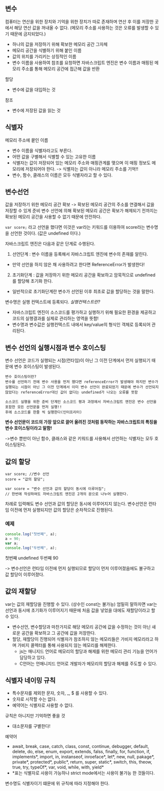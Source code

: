 ## 변수

컴퓨터는 연산을 위한 장치와 기억을 위한 장치가 따로 존재하며 연산 후 이를 저장한 곳에서 해당 연산 값을 꺼내올 수 없다. (메모리 주소를 사용하는 것은 오류를 발생할 수 있기 때문에 금지되었다.)

- 하나의 값을 저장하기 위해 확보한 메모리 공간 그자체
- 메모리 공간을 식별하기 위해 붙인 이름
- 값의 위치를 가리키는 상징적인 이름
- 변수 이름을 사용하여 참조를 요청하면 자바스크립트 엔진은 변수 이름과 매핑된 메모리 주소를 통해 메모리 공간에 접근해 값을 반환

할당

- 변수에 값을 대입하는 것

참조

- 변수에 저장된 값을 읽는 것

## 식별자

메모리 주소에 뭍인 이름

- 변수 이름을 식별자라고도 부른다.
- 어떤 값을 구별해서 식별할 수 있는 고유한 이름
- 식별자는 값이 저장되어 있는 메모리 주소와 매핑관계를 맺으며 이 매핑 정보도 메모리에 저장되어야 한다. -> 식별자는 값이 아니라 메모리 주소를 기억!!
- 변수, 함수, 클래스의 이름은 모두 식별자라고 할 수 있다.

## 변수선언

값을 저장하기 위한 메모리 공간 확보 -> 확보된 메모리 공간의 주소를 연결해서 값을 저장할 수 있게 준비
변수 선언에 의해 확보된 메모리 공간은 확보가 해제되기 전까지는 확보된 메모리 공간을 사용할 수 없기 때문에 안전하다.

`var score;` 라고 선언을 했다면 이것은 var라는 키워드를 이용하여 score라는 변수명을 선언한 것이다. (값은 undefined 이다.)

자바스크립트 엔진은 다음과 같은 단계로 수행된다.

1. 선언단계 : 변수 이름을 등록해서 자바스크립트 엔진에 변수의 존재를 알린다.

- 만약 선언을 하지 않은 채 사용하려고 한다면 ReferenceError가 발생한다!

2. 초기화단계 : 값을 저장하기 위한 메모리 공간을 확보하고 암묵적으로 undefined 를 할당해 초기화 한다.

- 일반적으로 초기화단계란 변수가 선언된 이후 최초로 값을 할당하는 것을 말한다.

변수명은 실행 컨텍스트에 등록되다.
<i>실행컨텍스트란?</i>

- 자바스크립트 엔진이 소스코드를 평가하고 실행하기 위해 필요한 환경을 제공하고 코드의 실행결과를 실제로 관리하는 영역을 뜻함!
- 변수명과 변수값은 실행컨텍스트 내에서 key/value의 형식인 객체로 등록되어 관리된다.

## 변수 선언의 실행시점과 변수 호이스팅

변수 선언은 코드가 실행되는 시점(런타임)이 아닌 그 이전 단계에서 먼저 실행되기 때문에 변수 호이스팅이 발생된다.

```
변수 호이스팅이란?
변수를 선언하기 전에 변수 사용을 먼저 했다면 referenceError가 발생해야 하지만 변수가 실행되는 시점이 아닌 그 이전 단계에서 이미 변수 선언이 완료되었기 때문에 변수가 선언되지 않았다는 referenceError대신 값이 없다는 undefined가 나오는 오류를 뜻함

소스코드 실행을 위한 준비 단계인 소스코드 평과 과정에서 자바스크립트 엔진은 변수 선언을 포함한 모든 선언문을 먼저 실행!!
후에 소스코드를 한줄 씩 실행한다(인터프리터)
```

<strong>변수 선언문이 코드의 가장 앞으로 끌어 올려진 것처럼 동작하는 자바스크립트의 특징을 변수 호이스팅이라고 말함!</strong>

->변수 뿐만이 아닌 함수, 클래스와 같은 키워드를 사용해서 선언하는 식별자는 모두 호이스팅된다.

## 값의 할당

```
var score; //변수 선언
score = "값의 할당";

var score = "변수 선언과 값의 할당이 동시에 이루어짐";
// 한번에 작성하여도 자바스크립트 엔진은 2개의 문으로 나누어 실행한다.
```

차례로 입력해도 변수 선언과 값의 할당은 동시에 이루어지지 않는다.
변수선언은 런타임 이전에 먼저 실행되지만 값의 할당은 순차적으로 진행된다.

### 예제

```js
console.log("첫번째", a);
a = 90;
var a;
console.log("두번째", a);
```

첫번째 undefined
두번째 90

-> 변수선언은 런타임 이전에 먼저 실행되므로 할당이 먼저 이루어졌음에도 불구하고 값 할당이 이루어졌다.

## 값의 재할당

var는 값의 재할당을 진행할 수 있다. (상수인 const는 불가능) 엄밀히 말하자면 var는 선언과 동시에 초기화가 이루어지기 때문에 처음 값을 넣었을 대에도 재할당이라고 할 수 있다.

- 변수선언, 변수할당과 마찬가지로 해당 메모리 공간에 값을 수정하는 것이 아닌 새로운 공간을 확보하고 그 공간에 값을 저장한다.
- 할당, 재할당이 진행되어 식별자가 참조하지 않는 메모리들은 가비지 메모리라고 하며 가비지 콜렉터를 통해 사용되지 않는 메모리를 해제한다.
  - js는 매니지드 언어로 메모리의 할당과 해제를 위한 메모리 관리 기능을 언어가 담당하고 있다.
  - C언어는 언매니지드 언어로 개발자가 메모리의 할당과 해제를 주도할 수 있다.

## 식별자 네이밍 규칙

- 특수문자를 제외한 문자, 숫자, \_, $ 를 사용할 수 있다.
- 숫자로 시작할 수는 없다.
- 예약어는 식별자로 사용할 수 없다.

규칙은 아니지만 기억하면 좋을 것

- 대소문자를 구별한다!

예약어

- await, break, case, catch, class, const, continue, debugger, default, delete, do, else, enum, export, extends, falss, finally, for, function, if, implements*, import, in, instanseof, inroeface*, let*, new, null, pakage*, private*, protected*, public*, return, super, static*, switch, this, theow, true, try, typeOf*, var, void, while, with, yield*
- \*표는 식별자로 사용이 가능하나 strict mode에서는 사용이 불가능 한 것들이다.

변수명도 식별자이기 떄문에 위 규칙에 따라 지정해야 한다.
